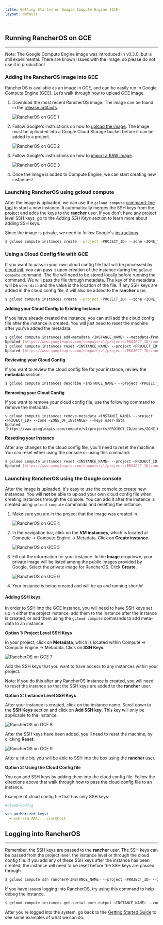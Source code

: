 ```yaml
---
title: Getting Started on Google Compute Engine (GCE)
layout: default

---
```

## Running RancherOS on GCE
----

Note: The Google Compute Engine image was introduced in v0.3.0, but is still experimental. There are known issues with the image, so please do not use it in production!

### Adding the RancherOS image into GCE

RancherOS is available as an image in GCE, and can be easily run in Google Compute Engine (GCE).  Let’s walk through how to upload GCE image. 

1. Download the most recent RancherOS image. The image can be found in the [release artifacts](https://github.com/rancherio/os/releases).

    ![RancherOS on GCE 1]({{site.baseurl}}/img/Rancher_gce1.png)

2. Follow Google's instructions on how to [upload the image](https://cloud.google.com/compute/docs/tutorials/building-images#publishingimage). The image must be uploaded into a Google Cloud Storage bucket before it can be added to a project. 

    ![RancherOS on GCE 2]({{site.baseurl}}/img/Rancher_gce2.png)

3. Follow Google's instructions on how to [import a RAW image](https://cloud.google.com/compute/docs/images#use_saved_image). 

    ![RancherOS on GCE 3]({{site.baseurl}}/img/Rancher_gce3.png)

4. Once the image is added to Compute Engine, we can start creating new instances!

### Launching RancherOS using gcloud compute

After the image is uploaded, we can use the `gcloud compute` [command-line tool](https://cloud.google.com/compute/docs/gcloud-compute/) to start a new instance. It automatically merges the SSH keys from the project and adds the keys to the **rancher** user. If you don't have any project level SSH keys, go to the _Adding SSH Keys_ section to learn more about adding SSH keys. 

Since the image is private, we need to follow Google's [instructions](https://cloud.google.com/compute/docs/images#start_an_instance_from_a_private_image). 

```bash
$ gcloud compute instances create --project <PROJECT_ID> --zone <ZONE_TO_CREATE_INSTANCE> <INSTANCE_NAME> --image <PRIVATE_IMAGE_NAME>
```

### Using a Cloud Config file with GCE

If you want to pass in your own cloud config file that will be processed by [cloud init]({{site.baseurl}}/docs/cloud-init), you can pass it upon creation of the instance during the `gcloud compute` command. The file will need to be stored locally before running the command. We will pass the file through metadata. The key of the metadata will be `user-data` and the value is the location of the file. If any SSH keys are added in the cloud config file, it will also be added to the **rancher** user.

```bash
$ gcloud compute instances create --project <PROJECT_ID> --zone <ZONE_TO_CREATE_INSTANCE> <INSTANCE_NAME> --image <PRIVATE_IMAGE_NAME> --metadata-from-file user-data=/Directory/of/Cloud_Config.yml
```

**Adding your Cloud Config to Existing Instance**

If you have already created the instance, you can still add the cloud config file after the instance is created. You will just need to reset the machine after you've added the metadata.
    
```bash
$ gcloud compute instances add-metadata <INSTANCE_NAME> --metadata-from-file user-data=/Directory/of/File --project <PROJECT_ID> --zone <ZONE_OF_INSTANCE>
Updated [https://www.googleapis.com/compute/v1/projects/PROJECT_ID/zones/ZONE_OF_INSTANCE/instances/INSTANCE_NAME].
$ gcloud compute instances reset <INSTANCE_NAME> --project <PROJECT_ID> --zone <ZONE_OF_INSTANCE>
Updated [https://www.googleapis.com/compute/v1/projects/PROJECT_ID/zones/ZONE_OF_INSTANCE/instances/INSTANCE_NAME].
```

**Reviewing your Cloud Config**

If you want to review the cloud config file for your instance, review the **metadata** section:

```bash
$ gcloud compute instances describe <INSTANCE_NAME> --project <PROJECT_ID> --zone <ZONE_OF_INSTANCE>
```

**Removing your Cloud Config**

If you want to remove your cloud config file, use the following command to remove the metadata.

```
$ gcloud compute instances remove-metadata <INSTANCE_NAME> --project <PROJECT_ID> --zone <ZONE_OF_INSTANCE> --keys user-data
Updated [https://www.googleapis.com/compute/v1/projects/PROJECT_ID/zones/ZONE_OF_INSTANCE/instances/INSTANCE_NAME].
```

**Resetting your Instance**

After any changes to the cloud config file, you'll need to reset the machine. You can reset either using the console or using this command:

```bash
$ gcloud compute instances reset <INSTANCE_NAME> --project <PROJECT_ID> --zone <ZONE_OF_INSTANCE>
Updated [https://www.googleapis.com/compute/v1/projects/PROJECT_ID/zones/ZONE_OF_INSTANCE/instances/INSTANCE_NAME].
```

### Launching RancherOS using the Google console

After the image is uploaded, it's easy to use the console to create new instances. You will **not** be able to upload your own cloud config file when creating instances through the console. You can add it after the instance is created using `gcloud compute` commands and resetting the instance. 

1. Make sure you are in the project that the image was created in.

    ![RancherOS on GCE 4]({{site.baseurl}}/img/Rancher_gce4.png)

2. In the navigation bar, click on the **VM instances**, which is located at Compute -> Compute Engine -> Metadata.  Click on **Create instance**.

    ![RancherOS on GCE 5]({{site.baseurl}}/img/Rancher_gce5.png)
    
2.  Fill out the information for your instance. In the **Image** dropdown, your private image will be listed among the public images provided by Google. Select the private image for RancherOS. Click **Create**.
    
    ![RancherOS on GCE 6]({{site.baseurl}}/img/Rancher_gce6.png)

3. Your instance is being created and will be up and running shortly! 

#### Adding SSH keys 

In order to SSH into the GCE instance, you will need to have SSH keys set up in either the project instance, add them to the instance after the instance is created, or add them using the `gcloud compute` commands to add meta-data to an instance. 

**Option 1: Project Level SSH Keys**

In your project, click on **Metadata**, which is located within Compute -> Compute Engine -> Metadata. Click on **SSH Keys**.

![RancherOS on GCE 7]({{site.baseurl}}/img/Rancher_gce7.png)

Add the SSH keys that you want to have access to any instances within your project.

Note: If you do this after any RancherOS instance is created, you will need to reset the instance so that the SSH keys are added to the **rancher** user.

**Option 2: Instance Level SSH Keys**

After your instance is created, click on the instance name. Scroll down to the **SSH Keys** section and click on **Add SSH key**. This key will only be applicable to the instance. 

![RancherOS on GCE 8]({{site.baseurl}}/img/Rancher_gce8.png)

After the SSH keys have been added, you'll need to reset the machine, by clicking **Reset**. 

![RancherOS on GCE 9]({{site.baseurl}}/img/Rancher_gce9.png)

After a little bit, you will be able to SSH into the box using the **rancher** user. 

**Option 3: Using the Cloud Config file**

You can add SSH keys by adding them into the cloud config file. Follow the directions above that walk through how to pass the cloud config file to an instance.

Example of cloud config file that has only SSH keys:

```yaml
#cloud-config

ssh_authorized_keys:
  - ssh-rsa AAA... user@host
```

## Logging into RancherOS
----

Remember, the SSH keys are passed to the **rancher** user. The SSH keys can be passed from the project level, the instance level or through the cloud config file. If you add any of these SSH keys after the instance has been created, the instance will need to be reset before the SSH keys are passed through.

```bash
$ gcloud compute ssh rancher@<INSTANCE_NAME> --project <PROJECT_ID> --zone <ZONE_OF_INSTANCE>
```

If you have issues logging into RancherOS, try using this command to help debug the instance.

```bash
$ gcloud compute instances get-serial-port-output <INSTANCE_NAME> --zone <ZONE_OF_INSTANCE> --project <PROJECT_ID>
```

After you're logged into the system, go back to the [Getting Started Guide]({{site.baseurl}}/docs/getting-started/) to see some examples of what we can do.


<br>
<br>
<br>


